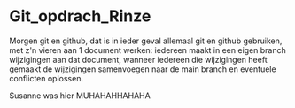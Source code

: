 # Git_opdrach_Rinze
Morgen git en github, dat is in ieder geval allemaal git en github gebruiken, met z'n vieren aan 1 document werken: iedereen maakt in een eigen branch wijzigingen aan dat document, wanneer iedereen die wijzigingen heeft gemaakt de wijzigingen samenvoegen naar de main branch en eventuele conflicten oplossen.

Susanne was hier MUHAHAHHAHAHA
